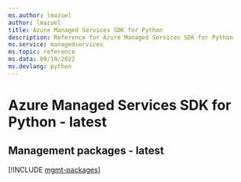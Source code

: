 ```yaml
---
ms.author: lmazuel
author: lmazuel
title: Azure Managed Services SDK for Python
description: Reference for Azure Managed Services SDK for Python
ms.service: managedservices
ms.topic: reference
ms.data: 09/19/2022
ms.devlang: python
---
```

# Azure Managed Services SDK for Python - latest

## Management packages - latest
[!INCLUDE [mgmt-packages](managed-services-mgmt-index.md)]